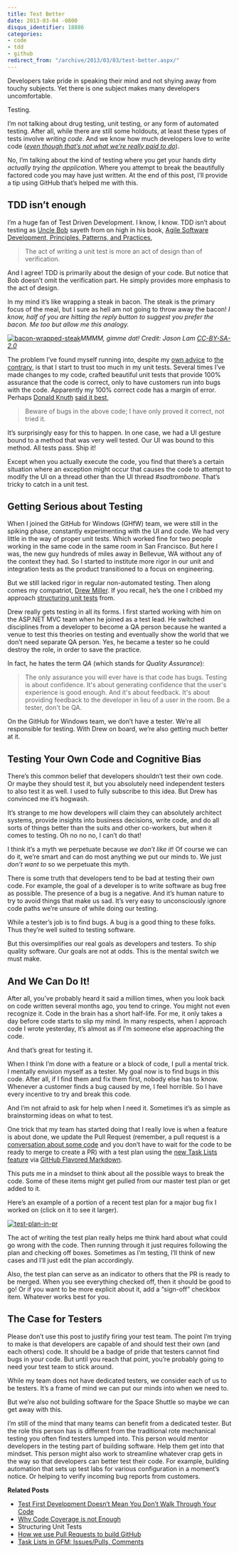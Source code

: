 ```yaml
---
title: Test Better
date: 2013-03-04 -0800
disqus_identifier: 18886
categories:
- code
- tdd
- github
redirect_from: "/archive/2013/03/03/test-better.aspx/"
---
```


Developers take pride in speaking their mind and not shying away from touchy subjects. Yet there is one subject makes many developers
uncomfortable.

Testing.

I’m not talking about drug testing, unit testing, or any form of automated testing. After all, while there are still some holdouts, at
least these types of tests involve *writing code*. And we know how much developers love to write code ([_even though that’s not what we’re really paid to do_](https://haacked.com/archive/2010/08/26/not-paid-to-write-code.aspx/ "We're not paid to write code")).

No, I’m talking about the kind of testing where you get your hands dirty *actually trying the application*. Where you attempt to break the beautifully factored code you may have just written. At the end of this post, I’ll provide a tip using GitHub that’s helped me with this.

TDD isn’t enough
----------------

I’m a huge fan of Test Driven Development. I know, I know. TDD isn’t about testing as [Uncle Bob](https://sites.google.com/site/unclebobconsultingllc/ "Uncle Bob") sayeth from on high in his book, [Agile Software Development,
Principles, Patterns, and Practices](http://www.amazon.com/gp/product/0135974445/ref=as_li_ss_tl?ie=UTF8&camp=1789&creative=390957&creativeASIN=0135974445&linkCode=as2&tag=youvebeenhaac-20),

> The act of writing a unit test is more an act of design than of
> verification.

And I agree! TDD is primarily about the design of your code. But notice that Bob doesn’t omit the verification part. He simply provides more emphasis to the act of design.

In my mind it’s like wrapping a steak in bacon. The steak is the primary focus of the meal, but I sure as hell am not going to throw away the bacon! *I know, half of you are hitting the reply button to suggest you prefer the bacon. Me too but allow me this analogy.*

[![bacon-wrapped-steak](https://haacked.com/images/haacked_com/WindowsLiveWriter/Test-Better_9083/bacon-wrapped-steak_thumb.jpg "bacon-wrapped-steak")](http://www.flickr.com/photos/mesohungry/4267332997/)*MMMM, gimme dat! Credit: Jason Lam [CC-BY-SA-2.0](http://creativecommons.org/licenses/by-sa/2.0/)*

The problem I’ve found myself running into, despite my [own advice](https://haacked.com/archive/2004/06/09/test-first-development-doesnt-mean-you-dont-walk-through-your-code.aspx/ "Walkthrough your code") to [the contrary](https://haacked.com/archive/2004/11/03/codecoverageisnotenough.aspx "Code Coverage is not enough"),
is that I start to trust too much in my unit tests. Several times I’ve made changes to my code, crafted beautiful unit tests that provide 100% assurance that the code is correct, only to have customers run into bugs with the code. Apparently my 100% correct code has a margin of error. Perhaps [Donald Knuth](http://en.wikipedia.org/wiki/Donald_Knuth "Donald Knuth") [said it
best](http://www-cs-faculty.stanford.edu/~knuth/faq.html "Knuth FAQ"),

> Beware of bugs in the above code; I have only proved it correct, not
> tried it.

It’s surprisingly easy for this to happen. In one case, we had a UI gesture bound to a method that was very well tested. Our UI was bound to this method. All tests pass. Ship it!

Except when you actually execute the code, you find that there’s a certain situation where an exception might occur that causes the code to attempt to modify the UI on a thread other than the UI thread *\#sadtrombone*. That’s tricky to catch in a unit test.

Getting Serious about Testing
-----------------------------

When I joined the GitHub for Windows (GHfW) team, we were still in the spiking phase, constantly experimenting with the UI and code. We had very little in the way of proper unit tests. Which worked fine for two people working in the same code in the same room in San Francisco. But here I was, the new guy hundreds of miles away in Bellevue, WA without any of the context they had. So I started to institute more rigor in our unit and integration tests as the product transitioned to a focus on engineering.

But we still lacked rigor in regular non-automated testing. Then along comes my compatriot, [Drew Miller](https://twitter.com/halfogre "AnglicanGeek on Twitter"). If you recall, he’s the one I cribbed my approach [structuring unit tests](https://haacked.com/archive/2012/01/02/structuring-unit-tests.aspx/ "Structuring Unit Tests") from.

Drew really gets testing in all its forms. I first started working with him on the ASP.NET MVC team when he joined as a test lead. He switched disciplines from a developer to become a QA person because he wanted a venue to test this theories on testing and eventually show the world that we don’t need separate QA person. Yes, he became a tester so he could destroy the role, in order to save the practice.

In fact, he hates the term *QA* (which stands for *Quality Assurance*):

> The only assurance you will ever have is that code has bugs. Testing
> is about confidence. It's about generating confidence that the user's
> experience is good enough. And it's about feedback. It's about
> providing feedback to the developer in lieu of a user in the room. Be
> a tester, don't be QA.

On the GitHub for Windows team, we don’t have a tester. We’re all responsible for testing. With Drew on board, we’re also getting much
better at it.

Testing Your Own Code and Cognitive Bias
----------------------------------------

There’s this common belief that developers shouldn’t test their own code. Or maybe they should test it, but you absolutely need independent testers to also test it as well. I used to fully subscribe to this idea. But Drew has convinced me it’s hogwash.

It’s strange to me how developers will claim they can absolutely architect systems, provide insights into business decisions, write code, and do all sorts of things better than the suits and other co-workers, but when it comes to testing. Oh no no no, I can’t do that!

I think it’s a myth we perpetuate because *we don’t like it*! Of course we can do it, we’re smart and can do most anything we put our minds to. We just *don’t want to* so we perpetuate this myth.

There is some truth that developers tend to be bad at testing their own code. For example, the goal of a developer is to write software as bug free as possible. The presence of a bug is a negative. And it’s human nature to try to avoid things that make us sad. It’s very easy to unconsciously ignore code paths we’re unsure of while doing our testing.

While a tester’s job is to find bugs. A bug is a good thing to these folks. Thus they’re well suited to testing software.

But this oversimplifies our real goals as developers and testers. To ship quality software. Our goals are not at odds. This is the mental switch we must make.

And We Can Do It!
-----------------

After all, you’ve probably heard it said a million times, when you look back on code written several months ago, you tend to cringe. You might not even recognize it. Code in the brain has a short half-life. For me, it only takes a day before code starts to slip my mind. In many respects, when I approach code I wrote yesterday, it’s almost as if I’m someone else approaching the code.

And that’s great for testing it.

When I think I’m done with a feature or a block of code, I pull a mental trick. I mentally envision myself as a tester. My goal now is to find bugs in this code. After all, if I find them and fix them first, nobody else has to know. Whenever a customer finds a bug caused by me, I feel horrible. So I have every incentive to try and break this code.

And I’m not afraid to ask for help when I need it. Sometimes it’s as simple as brainstorming ideas on what to test.

One trick that my team has started doing that I really love is when a feature is about done, we update the Pull Request (remember, a pull request is a [conversation about some code](https://github.com/blog/1124-how-we-use-pull-requests-to-build-github "How we use Pull Requests") and you don’t have to wait for the code to be ready to merge to create a PR) with a test plan using the [new Task Lists feature](https://github.com/blog/1375-task-lists-in-gfm-issues-pulls-comments "Task Lists") via [GitHub Flavored
Markdown](http://github.github.com/github-flavored-markdown/ "GHFM").

This puts me in a mindset to think about all the possible ways to break the code. Some of these items might get pulled from our master test plan or get added to it.

Here’s an example of a portion of a recent test plan for a major bug fix I worked on (click on it to see it larger).

[![test-plan-in-pr](https://haacked.com/images/haacked_com/WindowsLiveWriter/Test-Better_9083/test-plan-in-pr_thumb.png "test-plan-in-pr")](https://haacked.com/images/haacked_com/WindowsLiveWriter/Test-Better_9083/test-plan-in-pr_2.png)

The act of writing the test plan really helps me think hard about what could go wrong with the code. Then running through it just requires following the plan and checking off boxes. Sometimes as I’m testing, I’ll think of new cases and I’ll just edit the plan accordingly.

Also, the test plan can serve as an indicator to others that the PR is ready to be merged. When you see everything checked off, then it should be good to go! Or if you want to be more explicit about it, add a “sign-off” checkbox item. Whatever works best for you.

The Case for Testers
--------------------

Please don’t use this post to justify firing your test team. The point I’m trying to make is that developers are capable of and should test their own (and each others) code. It should be a badge of pride that testers cannot find bugs in your code. But until you reach that point, you’re probably going to need your test team to stick around.

While my team does not have dedicated testers, we consider each of us to be testers. It’s a frame of mind we can put our minds into when we need to.

But we’re also not building software for the Space Shuttle so maybe we can get away with this.

I’m still of the mind that many teams can benefit from a dedicated tester. But the role this person has is different from the traditional rote mechanical testing you often find testers lumped into. This person would mentor developers in the testing part of building software. Help them get into that mindset. This person might also work to streamline whatever crap gets in the way so that developers can better test their code. For example, building automation that sets up test labs for various configuration in a moment’s notice. Or helping to verify incoming bug reports from customers.

**Related Posts**

-   [Test First Development Doesn’t Mean You Don’t Walk Through Your
    Code](https://haacked.com/archive/2004/06/09/test-first-development-doesnt-mean-you-dont-walk-through-your-code.aspx/ "Walk through your code")
-   [Why Code Coverage is not
    Enough](https://haacked.com/archive/2004/11/03/codecoverageisnotenough.aspx/ "Why Code Coverage is not Enough")
-   Structuring Unit Tests
-   [How we use Pull Requests to build
    GitHub](https://github.com/blog/1124-how-we-use-pull-requests-to-build-github "Pull Requests at GitHub")
-   [Task Lists in GFM: Issues/Pulls,
    Comments](https://github.com/blog/1375-task-lists-in-gfm-issues-pulls-comments "Task Lists in GFM")
